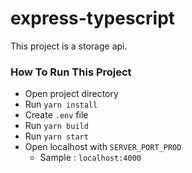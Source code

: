 # express-typescript

This project is a storage api.

### How To Run This Project

- Open project directory
- Run `yarn install`
- Create `.env` file
- Run `yarn build`
- Run `yarn start`
- Open localhost with `SERVER_PORT_PROD`
  - Sample : `localhost:4000`

